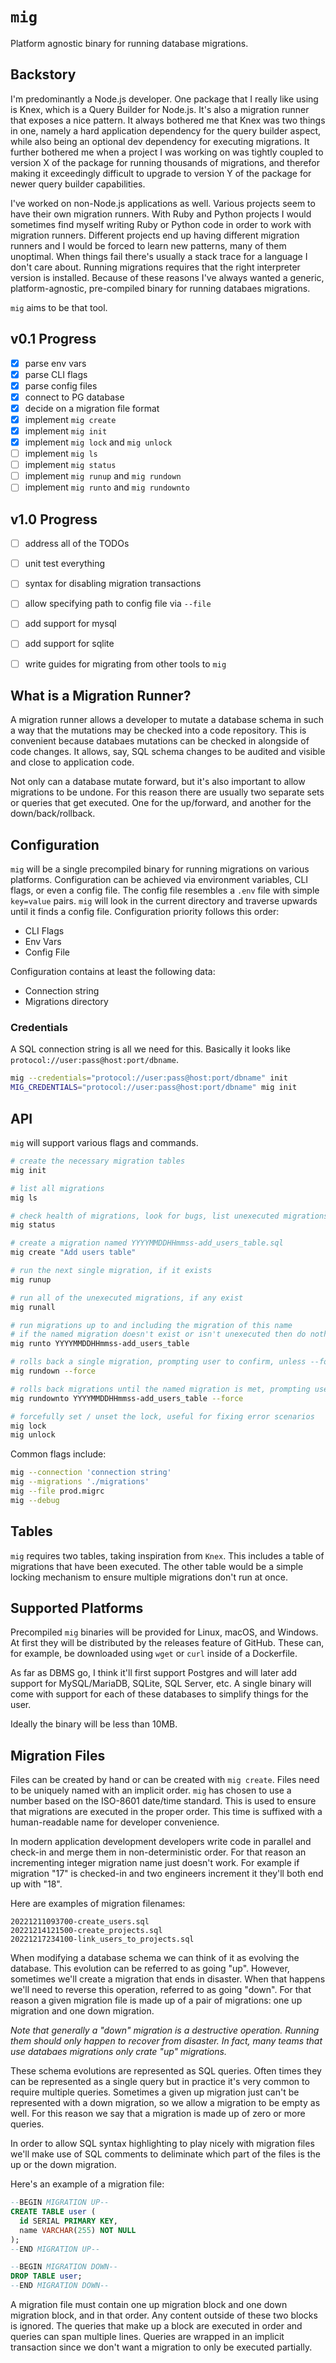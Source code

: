 # `mig`

Platform agnostic binary for running database migrations.


## Backstory

I'm predominantly a Node.js developer. One package that I really like using is Knex, which is a Query Builder for Node.js. It's also a migration runner that exposes a nice pattern. It always bothered me that Knex was two things in one, namely a hard application dependency for the query builder aspect, while also being an optional dev dependency for executing migrations. It further bothered me when a project I was working on was tightly coupled to version X of the package for running thousands of migrations, and therefor making it exceedingly difficult to upgrade to version Y of the package for newer query builder capabilities.

I've worked on non-Node.js applications as well. Various projects seem to have their own migration runners. With Ruby and Python projects I would sometimes find myself writing Ruby or Python code in order to work with migration runners. Different projects end up having different migration runners and I would be forced to learn new patterns, many of them unoptimal. When things fail there's usually a stack trace for a language I don't care about. Running migrations requires that the right interpreter version is installed. Because of these reasons I've always wanted a generic, platform-agnostic, pre-compiled binary for running databaes migrations.

`mig` aims to be that tool.


## v0.1 Progress

- [X] parse env vars
- [X] parse CLI flags
- [X] parse config files
- [X] connect to PG database
- [X] decide on a migration file format
- [X] implement `mig create`
- [X] implement `mig init`
- [X] implement `mig lock` and `mig unlock`
- [ ] implement `mig ls`
- [ ] implement `mig status`
- [ ] implement `mig runup` and `mig rundown`
- [ ] implement `mig runto` and `mig rundownto`

## v1.0 Progress

- [ ] address all of the TODOs
- [ ] unit test everything
- [ ] syntax for disabling migration transactions
- [ ] allow specifying path to config file via `--file`
- [ ] add support for mysql
- [ ] add support for sqlite
- [ ] write guides for migrating from other tools to `mig`


## What is a Migration Runner?

A migration runner allows a developer to mutate a database schema in such a way that the mutations may be checked into a code repository. This is convenient because databaes mutations can be checked in alongside of code changes. It allows, say, SQL schema changes to be audited and visible and close to application code.

Not only can a database mutate forward, but it's also important to allow migrations to be undone. For this reason there are usually two separate sets or queries that get executed. One for the up/forward, and another for the down/back/rollback.


## Configuration

`mig` will be a single precompiled binary for running migrations on various platforms. Configuration can be achieved via environment variables, CLI flags, or even a config file. The config file resembles a `.env` file with simple `key=value` pairs. `mig` will look in the current directory and traverse upwards until it finds a config file. Configuration priority follows this order:

- CLI Flags
- Env Vars
- Config File

Configuration contains at least the following data:

* Connection string
* Migrations directory

### Credentials

A SQL connection string is all we need for this. Basically it looks like `protocol://user:pass@host:port/dbname`.

```sh
mig --credentials="protocol://user:pass@host:port/dbname" init
MIG_CREDENTIALS="protocol://user:pass@host:port/dbname" mig init
```


## API

`mig` will support various flags and commands.

```sh
# create the necessary migration tables
mig init

# list all migrations
mig ls

# check health of migrations, look for bugs, list unexecuted migrations
mig status

# create a migration named YYYYMMDDHHmmss-add_users_table.sql
mig create "Add users table"

# run the next single migration, if it exists
mig runup

# run all of the unexecuted migrations, if any exist
mig runall

# run migrations up to and including the migration of this name
# if the named migration doesn't exist or isn't unexecuted then do nothing
mig runto YYYYMMDDHHmmss-add_users_table

# rolls back a single migration, prompting user to confirm, unless --force is provided
mig rundown --force

# rolls back migrations until the named migration is met, prompting user to confirm, unless --force is provided
mig rundownto YYYYMMDDHHmmss-add_users_table --force

# forcefully set / unset the lock, useful for fixing error scenarios
mig lock
mig unlock
```

Common flags include:

```sh
mig --connection 'connection string'
mig --migrations './migrations'
mig --file prod.migrc
mig --debug
```


## Tables

`mig` requires two tables, taking inspiration from `Knex`. This includes a table of migrations that have been executed. The other table would be a simple locking mechanism to ensure multiple migrations don't run at once.


## Supported Platforms

Precompiled `mig` binaries will be provided for Linux, macOS, and Windows. At first they will be distributed by the releases feature of GitHub. These can, for example, be downloaded using `wget` or `curl` inside of a Dockerfile.

As far as DBMS go, I think it'll first support Postgres and will later add support for MySQL/MariaDB, SQLite, SQL Server, etc. A single binary will come with support for each of these databases to simplify things for the user.

Ideally the binary will be less than 10MB.


## Migration Files

Files can be created by hand or can be created with `mig create`. Files need to be uniquely named with an implicit order. `mig` has chosen to use a number based on the ISO-8601 date/time standard. This is used to ensure that migrations are executed in the proper order. This time is suffixed with a human-readable name for developer convenience.

In modern application development developers write code in parallel and check-in and merge them in non-deterministic order. For that reason an incrementing integer migration name just doesn't work. For example if migration "17" is checked-in and two engineers increment it they'll both end up with "18".

Here are examples of migration filenames:

```
20221211093700-create_users.sql
20221214121500-create_projects.sql
20221217234100-link_users_to_projects.sql
```

When modifying a database schema we can think of it as evolving the database. This evolution can be referred to as going "up". However, sometimes we'll create a migration that ends in disaster. When that happens we'll need to reverse this operation, referred to as going "down". For that reason a given migration file is made up of a pair of migrations: one up migration and one down migration.

_Note that generally a "down" migration is a destructive operation. Running them should only happen to recover from disaster. In fact, many teams that use databaes migrations only crate "up" migrations._

These schema evolutions are represented as SQL queries. Often times they can be represented as a single query but in practice it's very common to require multiple queries. Sometimes a given up migration just can't be represented with a down migration, so we allow a migration to be empty as well. For this reason we say that a migration is made up of zero or more queries.

In order to allow SQL syntax highlighting to play nicely with migration files we'll make use of SQL comments to deliminate which part of the files is the up or the down migration.

Here's an example of a migration file:

```sql
--BEGIN MIGRATION UP--
CREATE TABLE user (
  id SERIAL PRIMARY KEY,
  name VARCHAR(255) NOT NULL
);
--END MIGRATION UP--

--BEGIN MIGRATION DOWN--
DROP TABLE user;
--END MIGRATION DOWN--
```

A migration file must contain one up migration block and one down migration block, and in that order. Any content outside of these two blocks is ignored. The queries that make up a block are executed in order and queries can span multiple lines. Queries are wrapped in an implicit transaction since we don't want a migration to only be executed partially.